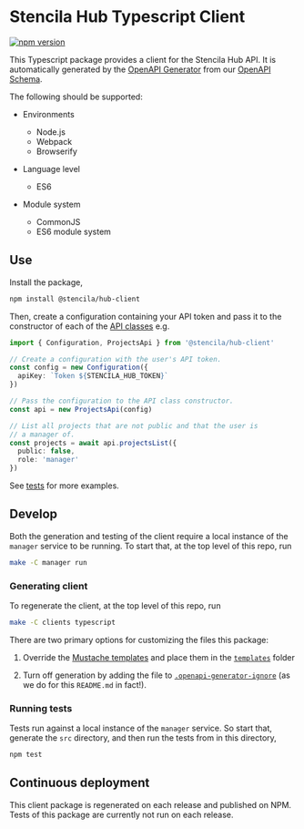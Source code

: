 # Stencila Hub Typescript Client

[![npm version](https://badge.fury.io/js/%40stencila%2Fhub-client.svg)](https://www.npmjs.com/package/@stencila/hub-client)

This Typescript package provides a client for the Stencila Hub API. It is automatically generated by the [OpenAPI Generator](https://openapi-generator.tech) from our [OpenAPI Schema](https://hub.stenci.la/api/schema).

The following should be supported:

- Environments
  * Node.js
  * Webpack
  * Browserify

- Language level
  * ES6

- Module system
  * CommonJS
  * ES6 module system

## Use

Install the package,

```sh
npm install @stencila/hub-client
```

Then, create a configuration containing your API token and pass it to the constructor of each of the [API classes](src/api) e.g.

```ts
import { Configuration, ProjectsApi } from '@stencila/hub-client'

// Create a configuration with the user's API token.
const config = new Configuration({
  apiKey: `Token ${STENCILA_HUB_TOKEN}`
})

// Pass the configuration to the API class constructor.
const api = new ProjectsApi(config)

// List all projects that are not public and that the user is
// a manager of.
const projects = await api.projectsList({
  public: false,
  role: 'manager'
})
```

See [tests](__tests__) for more examples.

## Develop

Both the generation and testing of the client require a local instance of the `manager` service to be running. To start that, at the top level of this repo, run

```sh
make -C manager run
```

### Generating client

To regenerate the client, at the top level of this repo, run

```sh
make -C clients typescript
```

There are two primary options for customizing the files this package:

1. Override the [Mustache templates](https://github.com/OpenAPITools/openapi-generator/tree/master/modules/openapi-generator/src/main/resources/typescript-fetch) and place them in the [`templates`](templates) folder

2. Turn off generation by adding the file to [`.openapi-generator-ignore`](.openapi-generator-ignore) (as we do for this `README.md` in fact!).


### Running tests

Tests run against a local instance of the `manager` service. So start that, generate the `src` directory, and then run the tests from in this directory,

```sh
npm test
```

## Continuous deployment

This client package is regenerated on each release and published on NPM. Tests of this package are currently not run on each release.
